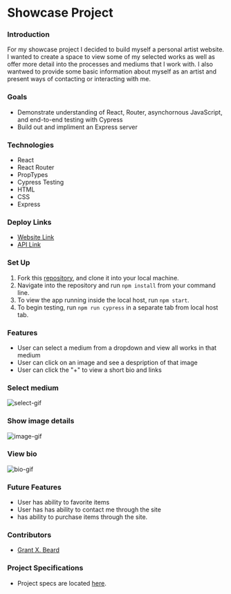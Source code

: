 # Showcase Project

### Introduction
For my showcase project I decided to build myself a personal artist website. I wanted to create a space to view some of my selected works as well as offer more detail into the processes and mediums that I work with. I also wantwed to provide some basic information about myself as an artist and present ways of contacting or interacting with me.

### Goals
- Demonstrate understanding of React, Router, asynchornous JavaScript, and end-to-end testing with Cypress
- Build out and impliment an Express server

### Technologies
- React
- React Router
- PropTypes
- Cypress Testing
- HTML
- CSS
- Express

### Deploy Links
- [Website Link](https://grantxbeard.herokuapp.com/)
- [API Link](https://grantxbeardapi.herokuapp.com/)

### Set Up
1. Fork this [repository]([https://github.com/GrantXBeard/Showcase-Personal-Site]), and clone it into your local machine.
2. Navigate into the repository and run `npm install` from your command line.
3. To view the app running inside the local host, run `npm start`.
4. To begin testing, run `npm run cypress` in a separate tab from local host tab.

### Features
- User can select a medium from a dropdown and view all works in that medium
- User can click on an image and see a despription of that image
- User can click the "+" to view a short bio and links

### Select medium
![select-gif](https://media2.giphy.com/media/s72lvNkbqnxhrB6jr4/giphy.gif?cid=790b76118894ceddb7f771b36a4ca4ef52ed0ff91c160deb&rid=giphy.gif&ct=g)

### Show image details
![image-gif](https://media3.giphy.com/media/4EBV7QpBDHTjhSOpTj/giphy.gif?cid=790b7611f8761a3ff789483cef392d117a98b6582275e659&rid=giphy.gif&ct=g)

###  View bio
![bio-gif](https://media1.giphy.com/media/ArFPYcNhJrbcKDqqcl/giphy.gif?cid=790b7611f8512b29b10fdca46e39a9c4e5a43ff61ecf3cae&rid=giphy.gif&ct=g)

### Future Features
- User has ability to favorite items
- User has has ability to contact me through the site
- has ability to purchase items through the site.

### Contributors
- [Grant X. Beard](https://www.linkedin.com/in/grant-x-beard-a287bb232/)

### Project Specifications
- Project specs are located [here](https://frontend.turing.edu/projects/module-3/showcase.html).
